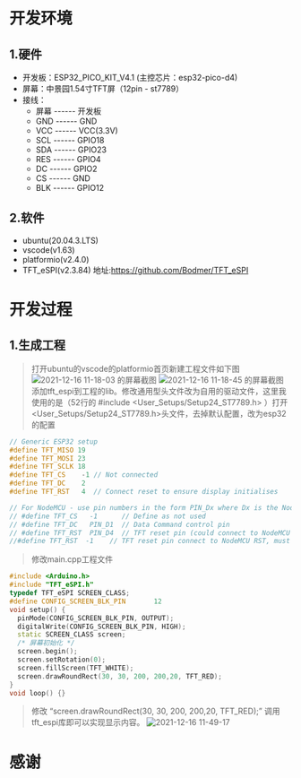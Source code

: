 # 开发环境
## 1.硬件
* 开发板：ESP32_PICO_KIT_V4.1 (主控芯片：esp32-pico-d4)
* 屏幕：中景园1.54寸TFT屏（12pin - st7789）
* 接线：
    * 屏幕 ------ 开发板
    * GND ------ GND
    * VCC ------ VCC(3.3V)
    * SCL ------ GPIO18
    * SDA ------ GPIO23
    * RES ------ GPIO4
    * DC ------ GPIO2
    * CS ------ GND
    * BLK ------ GPIO12
## 2.软件
* ubuntu(20.04.3.LTS)
* vscode(v1.63)
* platformio(v2.4.0)
* TFT_eSPI(v2.3.84) 地址:https://github.com/Bodmer/TFT_eSPI 
# 开发过程
## 1.生成工程
> 打开ubuntu的vscode的platformio首页新建工程文件如下图
![2021-12-16 11-18-03 的屏幕截图](https://user-images.githubusercontent.com/58246560/146302483-cb7ec3f3-125e-474a-a55a-69fca686174c.png)
![2021-12-16 11-18-45 的屏幕截图](https://user-images.githubusercontent.com/58246560/146302548-ea5e2f5e-8d1e-444e-8eb1-1b9a6c038696.png)
> 添加tft_espi到工程的lib。修改通用型头文件改为自用的驱动文件，这里我使用的是（52行的 #include <User_Setups/Setup24_ST7789.h> ）打开<User_Setups/Setup24_ST7789.h>头文件，去掉默认配置，改为esp32的配置
```cpp
// Generic ESP32 setup
#define TFT_MISO 19
#define TFT_MOSI 23
#define TFT_SCLK 18
#define TFT_CS    -1 // Not connected
#define TFT_DC    2
#define TFT_RST   4  // Connect reset to ensure display initialises

// For NodeMCU - use pin numbers in the form PIN_Dx where Dx is the NodeMCU pin designation
// #define TFT_CS   -1      // Define as not used
// #define TFT_DC   PIN_D1  // Data Command control pin
// #define TFT_RST  PIN_D4  // TFT reset pin (could connect to NodeMCU RST, see next line)
//#define TFT_RST  -1    // TFT reset pin connect to NodeMCU RST, must also then add 10K pull down to TFT SCK
```
> 修改main.cpp工程文件
```cpp
#include <Arduino.h>
#include "TFT_eSPI.h"
typedef TFT_eSPI SCREEN_CLASS;
#define CONFIG_SCREEN_BLK_PIN       12
void setup() {
  pinMode(CONFIG_SCREEN_BLK_PIN, OUTPUT);
  digitalWrite(CONFIG_SCREEN_BLK_PIN, HIGH);
  static SCREEN_CLASS screen;
  /* 屏幕初始化 */
  screen.begin();
  screen.setRotation(0);   
  screen.fillScreen(TFT_WHITE);  
  screen.drawRoundRect(30, 30, 200, 200,20, TFT_RED);
}
void loop() {}
```
> 修改 “screen.drawRoundRect(30, 30, 200, 200,20, TFT_RED);” 调用tft_espi库即可以实现显示内容。
![2021-12-16 11-49-17](https://user-images.githubusercontent.com/58246560/146305066-1861b008-7c2e-4891-b48d-63c3b1c78938.jpg)
# 感谢
